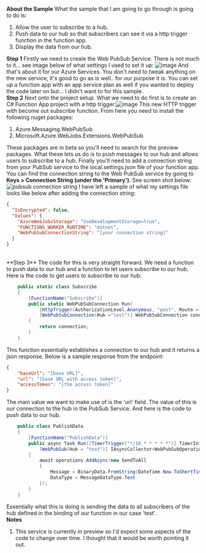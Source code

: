 **About the Sample**
What the sample that I am going to go through is going to do is:
1. Allow the user to subscribe to a hub.
2. Push data to our hub so that subscribers can see it via a http trigger function in the function app.
3. Display the data from our hub.

**Step 1**
Firstly we need to create the Web PubSub Service. There is not much to it... see image below of what settings I used to set it up:
![image](https://dev-to-uploads.s3.amazonaws.com/uploads/articles/7fo1tt20klaupkgjzwib.png) And that's about it for our Azure Services. You don't need to tweak anything on the new service, it's good to go as is well.. for our purpose it is. You can set up a function app with an app service plan as well if you wanted to deploy the code later on but... I didn't want to for this sample.
<br/>
**Step 2**
Next onto the project setup. What we need to do first is to create an C# Function App project with a http trigger:![image](https://dev-to-uploads.s3.amazonaws.com/uploads/articles/e21gitgeyc90usx3bhdv.png) This new HTTP trigger with become out subscribe function. 
From here you need to install the following nuget packages:
1. Azure.Messaging.WebPubSub
2. Microsoft.Azure.WebJobs.Extensions.WebPubSub

These packages are in beta so you'll need to search for the preview packages. What these lets us do is to push messages to our hub and allows users to subscribe to a hub. Finally you'll need to add a connection string from your PubSub service to the local.settings.json file of your function app. You can find the connection string to the Web PubSub service by going to **Keys > Connection String (under the 'Primary')**. See screen shot below:
![pubsub connection string](https://dev-to-uploads.s3.amazonaws.com/uploads/articles/g4a6az01f4rf5m12fi04.PNG) I have left a sample of what my settings file looks like below after adding the connection string:

```json
{
  "IsEncrypted": false,
  "Values": {
    "AzureWebJobsStorage": "UseDevelopmentStorage=true",
    "FUNCTIONS_WORKER_RUNTIME": "dotnet",
    "WebPubSubConnectionString": "[your connection string]"
  }
}
```
<br/>
**Step 3**
The code for this is very straight forward.
We need a function to push data to our hub and a function to let users subscribe to our hub.
Here is the code to get users to subscribe to our hub:

```csharp
    public static class Subscribe
    {
        [FunctionName("Subscribe")]
        public static WebPubSubConnection Run(
            [HttpTrigger(AuthorizationLevel.Anonymous, "post", Route = null)] HttpRequest req,
            [WebPubSubConnection(Hub ="test")] WebPubSubConnection connection,ILogger log)
        {
            return connection;
        }
    }
```

This function essentially establishes a connection to our hub and it returns a json response. Below is a sample response from the endpoint:

```json
{
    "baseUrl": "[base URL]",
    "url": "[base URL with access token]",
    "accessToken": "[the access token]"
}
```

The main value we want to make use of is the 'url' field. The value of this is our connection to the hub in the PubSub Service.
And here is the code to push data to our hub.

```csharp
    public class PublishData
    {
        [FunctionName("PublishData")]
        public async Task Run([TimerTrigger("*/10 * * * * *")] TimerInfo myTimer, ILogger log,
            [WebPubSub(Hub = "test")] IAsyncCollector<WebPubSubOperation> operations)
        {
            await operations.AddAsync(new SendToAll
            {
                Message = BinaryData.FromString(DateTime.Now.ToShortTimeString()),
                DataType = MessageDataType.Text
            });
        }
    }
```

Essentially what this is doing is sending the data to all subscribers of the hub defined in the binding of our function in our case 'test'.
<br/>
**Notes**
1. This service is currently in preview so I'd expect some aspects of the code to change over time. I thought that it would be worth pointing it out.
